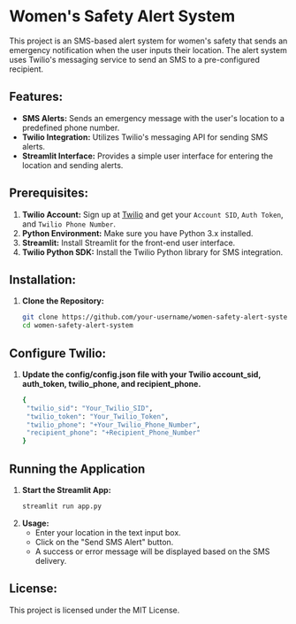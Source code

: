 # Women's Safety Alert System

This project is an SMS-based alert system for women's safety that sends an emergency notification when the user inputs their location. The alert system uses Twilio's messaging service to send an SMS to a pre-configured recipient.

## Features:
- **SMS Alerts:** Sends an emergency message with the user's location to a predefined phone number.
- **Twilio Integration:** Utilizes Twilio's messaging API for sending SMS alerts.
- **Streamlit Interface:** Provides a simple user interface for entering the location and sending alerts.

## Prerequisites:
1. **Twilio Account:** Sign up at [Twilio](https://www.twilio.com/) and get your `Account SID`, `Auth Token`, and `Twilio Phone Number`.
2. **Python Environment:** Make sure you have Python 3.x installed.
3. **Streamlit:** Install Streamlit for the front-end user interface.
4. **Twilio Python SDK:** Install the Twilio Python library for SMS integration.

## Installation:

1. **Clone the Repository:**
   ```bash
   git clone https://github.com/your-username/women-safety-alert-system.git
   cd women-safety-alert-system

## Configure Twilio:

1. **Update the config/config.json file with your Twilio account_sid, auth_token, twilio_phone, and recipient_phone.**
   ```bash
   {
    "twilio_sid": "Your_Twilio_SID",
    "twilio_token": "Your_Twilio_Token",
    "twilio_phone": "+Your_Twilio_Phone_Number",
    "recipient_phone": "+Recipient_Phone_Number"
   }

## Running the Application

1. **Start the Streamlit App:**
   ```bash
   streamlit run app.py
2. **Usage:**
     - Enter your location in the text input box.
     - Click on the "Send SMS Alert" button.
     - A success or error message will be displayed based on the SMS delivery.
  
## License:
This project is licensed under the MIT License.


